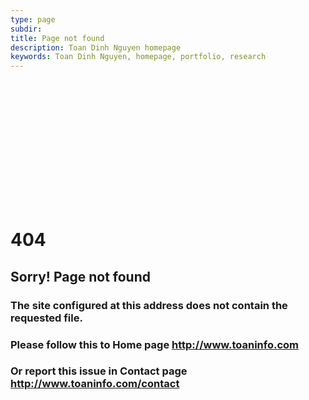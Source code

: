 ```yaml
---
type: page
subdir:
title: Page not found
description: Toan Dinh Nguyen homepage
keywords: Toan Dinh Nguyen, homepage, portfolio, research
---
```


  <div class="col-xs-12" style="height:200px;"></div>

  <div class="container page404">
    <h1>404</h1>
    <h2>Sorry! Page not found</h2>
    <h3>The site configured at this address does not contain the requested file.</h3>
    <h3>Please follow this to Home page <a href="http://www.toaninfo.com">http://www.toaninfo.com</a></h3>
    <h3>Or report this issue in Contact page <a href="http://www.toaninfo.com/contact">http://www.toaninfo.com/contact</a>
  </div>

  <div class="col-xs-12" style="height:300px;"></div>
